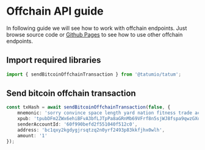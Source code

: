 # Offchain API guide

In following guide we will see how to work with offchain endpoints. Just browse source code
or [Github Pages](https://tatumio.github.io/tatum-js/) to see how to use other offchain endpoints.

## Import required libraries
```typescript
import { sendBitcoinOffchainTransaction } from '@tatumio/tatum';
```

## Send bitcoin offchain transaction
```typescript
const txHash = await sendBitcoinOffchainTransaction(false, {
    mnemonic: 'sorry convince space length yard nation fitness trade act identify live exclude toast category weather news gain game public amateur crisp great seek odor',
    xpub: 'tpubDFm2ZWx6ehiBFvA3bfLJTpPa8aGRnMb69VFrf8n5sjWJ8fspa9qwzGXo3w8DgnMgmnsGBf7whE6qqzp9sVxzn3dBFCmXq4HqYzB45SEZFSE',
    senderAccountId: '60f990befd2f551040f512c0',
    address: 'bc1qxy2kgdygjrsqtzq2n0yrf2493p83kkfjhx0wlh',
    amount: '1'
});
```
